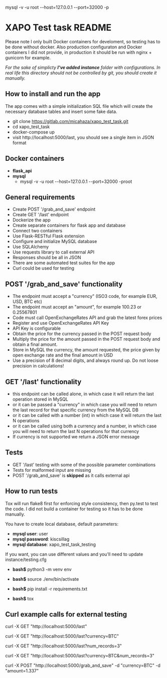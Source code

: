 mysql -v -u root --host=127.0.0.1 --port=32000 -p

# XAPO Test task README

Please note I only built Docker containers for develoment, so testing has to be done without docker. Also production configuraton and Docker containers I did not provide, in production it should be run with nginx + gunicorn for example.

*For the sake of simplicty **I've added instance** folder with configurations. In real life this directory should not be controlled by git, you should create it manually.* 

## How to install and run the app

The app comes with a simple initialization SQL file which will create the necessary database tables and insert some fake data.
* git clone https://gitlab.com/micahaza/xapo_test_task.git
* cd xapo_test_task
* docker-compose up
* visit http://localhost:5000/last, you should see a single item in JSON format

## Docker containers
* **flask_api**
* **mysql**
  * mysql -v -u root --host=127.0.0.1 --port=32000 -proot

## General requirements
* Create POST '/grab_and_save' endpoint
* Create GET '/last' endpoint
* Dockerize the app
* Create separate containers for flask app and database
* Connect two containers
* Use Flask-RESTful Flask extension
* Configure and initialize MySQL database
* Use SQLAlchemy 
* Use requests library to call external API
* Responses should be all in JSON
* There are some automated test suites for the app
* Curl could be used for testing

## POST '/grab_and_save' functionality
* The endpoint must accept a "currency" (ISO3 code, for example EUR, USD, BTC etc)
* The endpoint must accept an "amount", for example 100.23 or 0.25567801
* Code must call OpenExchangeRates API and grab the latest forex prices
* Register and use OpenExchangeRates API Key
* API Key is configurable
* Obtain the price for the currency passed in the POST request body
* Multiply the price for the amount passed in the POST request body and obtain a final amount.
* Store in MySQL the currency, the amount requested, the price given by open exchange rate and the final amount in USD
* Use a precision of 8 decimal digits, and always round up. Do not loose precision in calculations!

## GET '/last' functionality
* this endpoint can be called alone, in which case it will return the last operation stored in MySQL
* or it can be passed a "currency" in which case you will need to return the last record for that specific currency from the MySQL DB
* or it can be called with a number (int) in which case it will return the last N operations
* or it can be called using both a currency and a number, in which case you will need to return the last N operations for that currency
* If currency is not supported we return a JSON error message

## Tests
* GET '/last' testing with some of the possible parameter combinations
* Tests for malformed input are missing 
* POST '/grab_and_save' is **skipped** as it calls external api 


## How to run tests
Tox will run flake8 first for enforcing style consistency, then py.test to test the code.
I did not build a container for testing so it has to be done manually. 

You have to create local database, default parameters: 
* **mysql user**: user
* **mysql password**: kiscsillag
* **mysql database**: xapo_test_task_testing

If you want, you can use different values and you'll need to update instance/testing.cfg

* **bash$** python3 -m venv env

* **bash$** source ./env/bin/activate

* **bash$** pip install -r requirements.txt

* **bash$** tox

## Curl example calls for external testing

curl -X GET "http://localhost:5000/last"

curl -X GET "http://localhost:5000/last?currency=BTC"

curl -X GET "http://localhost:5000/last?num_records=3"

curl -X GET "http://localhost:5000/last?currency=BTC&num_records=3"



curl -X POST "http://localhost:5000/grab_and_save" -d "currency=BTC" -d "amount=1.337"

